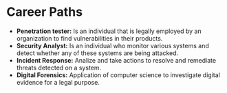 # Career Paths

* **Penetration tester:** Is an individual that is legally employed by an organization to find vulnerabilities in their products.
* **Security Analyst:** Is an individual who monitor various systems and detect whether any of these systems are being attacked.
* **Incident Response:** Analize and take actions to resolve and remediate threats detected on a system.
* **Digital Forensics:** Application of computer science to investigate digital evidence for a legal purpose.
